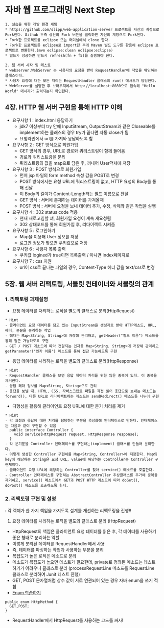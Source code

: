 # 자바 웹 프로그래밍 Next Step
~~~
1. 실습을 위한 개발 환경 세팅
* https://github.com/slipp/web-application-server 프로젝트를 자신의 계정으로 Fork한다. Github 우측 상단의 Fork 버튼을 클릭하면 자신의 계정으로 Fork된다.
* Fork한 프로젝트를 eclipse 또는 터미널에서 clone 한다.
* Fork한 프로젝트를 eclipse로 import한 후에 Maven 빌드 도구를 활용해 eclipse 프로젝트로 변환한다.(mvn eclipse:clean eclipse:eclipse)
* 빌드가 성공하면 반드시 refresh(fn + f5)를 실행해야 한다.

2. 웹 서버 시작 및 테스트
* webserver.WebServer 는 사용자의 요청을 받아 RequestHandler에 작업을 위임하는 클래스이다.
* 사용자 요청에 대한 모든 처리는 RequestHandler 클래스의 run() 메서드가 담당한다.
* WebServer를 실행한 후 브라우저에서 http://localhost:8080으로 접속해 "Hello World" 메시지가 출력되는지 확인한다.
~~~
## 4장. HTTP 웹 서버 구현을 통해 HTTP 이해
  - 요구사항 1 : index.html 응답하기
    - jdk7 이상부터 try 안에 InputStream, OutputStream과 같은 Closeable를 implement하는 클래스의 경우 try가 끝나면 자동 close가 됨
    - 요청라인에서 url를 가져와 응답하도록 함
  - 요구사항 2 : GET 방식으로 회원가입
    - GET 방식의 경우, URL로 경로와 쿼리스트링이 함께 들어옴
    - 경로와 쿼리스트링을 분리
    - 쿼리스트링의 값을 map으로 담은 후, 꺼내어 User객체에 저장
  - 요구사항 3 : POST 방식으로 회원가입
    - 먼저 jsp 파일의 form method 속성 값을 POST로 변경
    - POST 방식에서는 요청 URL에 쿼리스트링이 없고, HTTP 요청의 Body를 통해 전달
    - 이 Body의 길이가 Content-Length라는 필드 이름으로 전달
    - GET 방식 : 서버에 존재하는 데이터를 가져올때
    - POST 방식 : 서버에 요청을 보내 데이터 추가, 수정, 삭제와 같은 작업을 실행
  - 요구사항 4 : 302 status code 적용
    - 현재 새로고침할 떄, 회원가입 요청이 계속 재요청됨
    - 302 상태코드를 통해 회원가입 후, 리다이랙트 시켜줌
  - 요구사항 5 : 로그인하기
    - Map을 이용해 User 정보를 저장
    - 로그인 정보가 맞으면 쿠키값으로 저장
  - 요구사항 6 : 사용자 목록 출력
    - 쿠키값 logined가 true이면 목록출력 / 아니면 index페이지로
  - 요구사항 7 : css 지원
    - url이 css로 끝나는 파일의 경우, Content-Type 헤더 값을 text/css로 변경
## 5장. 웹 서버 리팩토링, 서블릿 컨테이너와 서블릿의 관계
### 1. 리팩토링 과제설명
  - 요청 데이터를 처리하는 로직을 별도의 클래스로 분리(HttpRequest)
  ~~~
  * Hint
  - 클라이언트 요청 데이터를 담고 있는 InputStream을 생성자로 받아 HTTP메소드, URL, 헤더, 본문을 분리하는 작업
  - 헤더는 Map<String, String>에 저장해 관리하고, getHeader("필드 이름") 메소드를 통해 접근 가능하도록 구현
  - GET / POST 메소드에 따라 전달되는 인자를 Map<String, String>에 저장해 관리하고 getParameter("인자 이름") 메소드를 통해 접근 가능하도록 구현
  ~~~
  - 응답 데이터를 처리하는 로직을 별도의 클래스로 분리(HttpResponse)
  ~~~
  * Hint
  - RequestHandler 클래스를 보면 응답 데이터 처리를 위한 많은 중복이 있다. 이 중복을 제거한다.
  - 응답 헤더 정보를 Map<String, String>으로 관리
  - 응답을 보낼 때, HTML, CSS, 자바스크립트 파일을 직접 읽어 응답으로 보내는 메소드는 forword(), 다른 URL로 리다이렉트하는 메소드는 sendRedirect() 메소드를 나누어 구현
  ~~~
  - 다형성을 활용해 클라이언트 요청 URL에 대한 분기 처리를 제거
  ~~~
  * Hint
  - 각 요청과 응답에 대한 처리를 담당하는 부분을 추상화해 인터페이스로 만든다. 인터페이스는 다음과 같이 구현할 수 있음
    public interface Controller {
      void service(HttpRequest request, HttpResponse response);
    }
  - 각 분기문을 Controller 인터페이스를 구현하는(implement) 클래스를 만들어 분리한다.
  - 이렇게 생성한 Controller 구현체를 Map<String, Controller>에 저장한다. Map의 key에 해당하는 String은 요청 URL, value에 해당하는 Controller는 Controller 구현체이다.
  - 클라이언트 요청 URL에 해당하는 Controller를 찾아 service() 메소드를 호출한다.
  - Controller 인터페이스를 구현하는 AbstractController 추상클래스를 추가해 중복을 제거하고, service() 메소드에서 GET과 POST HTTP 메소드에 따라 doGet(), doPost() 메소드를 호출하도록 한다.
  ~~~

### 2. 리팩토링 구현 및 설명
 : 각 객체가 한 가지 책임을 가지도록 설계를 개선하는 리팩토링을 진행!!
1. 요청 데이터를 처리하는 로직을 별도의 클래스로 분리 (HttpRequest)
  - HttpRequest의 책임은 클라이언트 요청 데이터를 읽은 후, 각 데이터를 사용하기 좋은 형태로 분리하는 역할
  - 이렇게 분리된 데이터를 RequestHandler에서 사용
  - 즉, 데이터를 파싱하는 작업과 사용하는 부분을 분리
  - 복잡도가 높은 로직은 메소드로 분리
  - 메소드가 복잡도가 높으면 테스트가 필요한데, private로 정의된 메소드는 테스트하기가 어려우니 클래스로 분리 (processRequestLine 메소드를 RequestLine 클래스로 분리하여 Junit 테스트 진행)
  - GET, POST 문자열처럼 상수 값이 서로 연관되어 있는 경우 자바 enum을 쓰기 적합
  - [Enum 학습하기](http://woowabros.github.io/tools/2017/07/10/java-enum-uses.html)
  ~~~
  public enum HttpMethod {
    GET,POST;
  }
  ~~~
  - RequestHandler에서 HttpRequest를 사용하는 코드를 짜자!

